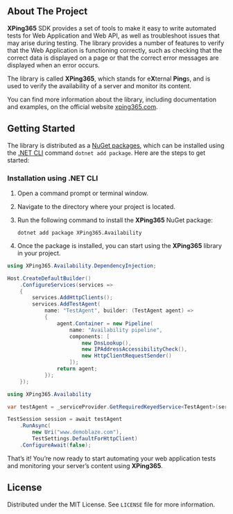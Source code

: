 ## About The Project

**XPing365** SDK provides a set of tools to make it easy to write automated tests for Web Application and Web API, as well as troubleshoot issues that may arise during testing. The library provides a number of features to verify that the Web Application is functioning correctly, such as checking that the correct data is displayed on a page or that the correct error messages are displayed when an error occurs.

The library is called **XPing365**, which stands for e**X**ternal **Ping**s, and is used to verify the availability of a server and monitor its content. 

You can find more information about the library, including documentation and examples, on the official website [xping365.com](https://www.xping365.com).

<!-- GETTING STARTED -->
## Getting Started

The library is distributed as a [NuGet packages](https://www.nuget.org/profiles/XPing365), which can be installed using the [.NET CLI](https://docs.microsoft.com/en-us/dotnet/core/tools/) command `dotnet add package`. Here are the steps to get started:

### Installation using .NET CLI

1. Open a command prompt or terminal window.

2. Navigate to the directory where your project is located.

3. Run the following command to install the **XPing365** NuGet package:

   ```
   dotnet add package XPing365.Availability
   ```

4. Once the package is installed, you can start using the **XPing365** library in your project.

```c#
using XPing365.Availability.DependencyInjection;

Host.CreateDefaultBuilder()
    .ConfigureServices(services =>
    {
        services.AddHttpClients();
        services.AddTestAgent(
            name: "TestAgent", builder: (TestAgent agent) =>
            {
                agent.Container = new Pipeline(
                    name: "Availability pipeline",
                    components: [
                        new DnsLookup(),
                        new IPAddressAccessibilityCheck(),
                        new HttpClientRequestSender()
                    ]);
                return agent;
            });
    });
```

```c#
using XPing365.Availability

var testAgent = _serviceProvider.GetRequiredKeyedService<TestAgent>(serviceKey: "TestAgent");

TestSession session = await testAgent
    .RunAsync(
        new Uri("www.demoblaze.com"),
        TestSettings.DefaultForHttpClient)
    .ConfigureAwait(false);
```

That’s it! You’re now ready to start automating your web application tests and monitoring your server’s content using **XPing365**.

## License

Distributed under the MIT License. See `LICENSE` file for more information.
